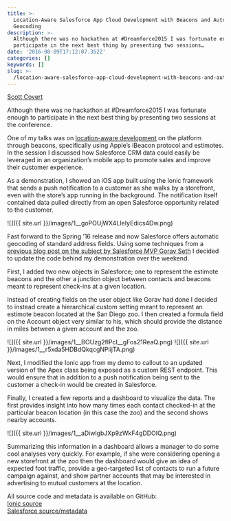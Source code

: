 ```yaml
---
title: >-
  Location-Aware Salesforce App Cloud Development with Beacons and Automatic
  Geocoding
description: >-
  Although there was no hackathon at #Dreamforce2015 I was fortunate enough to
  participate in the next best thing by presenting two sessions…
date: '2016-08-09T17:12:07.352Z'
categories: []
keywords: []
slug: >-
  /location-aware-salesforce-app-cloud-development-with-beacons-and-automatic-geocoding
---
```


[Scott
Covert](https://www.tython.co/)

Although there was no hackathon at #Dreamforce2015 I was fortunate enough to participate in the next best thing by presenting two sessions at the conference.

One of my talks was on [location-aware development](http://www.slideshare.net/developerforce/locationaware-salesforce1-development-with-beacons) on the platform through beacons, specifically using Apple’s iBeacon protocol and estimotes. In the session I discussed how Salesforce CRM data could easily be leveraged in an organization’s mobile app to promote sales and improve their customer experience.

As a demonstration, I showed an iOS app built using the Ionic framework that sends a push notification to a customer as she walks by a storefront, even with the store’s app running in the background. The notification itself contained data pulled directly from an open Salesforce opportunity related to the customer.

![]({{ site.url }}/images/1__goPOUjWX4LIeIyEdics4Dw.png)

Fast forward to the Spring ’16 release and now Salesforce offers automatic geocoding of standard address fields. Using some techniques from a [previous blog post on the subject by Salesforce MVP Gorav Seth](http://goravseth.com/geocode-all-the-records) I decided to update the code behind my demonstration over the weekend.

First, I added two new objects in Salesforce; one to represent the estimote beacons and the other a junction object between contacts and beacons meant to represent check-ins at a given location.

Instead of creating fields on the user object like Gorav had done I decided to instead create a hierarchical custom setting meant to represent an estimote beacon located at the San Diego zoo. I then created a formula field on the Account object very similar to his, which should provide the distance in miles between a given account and the zoo.

![]({{ site.url }}/images/1__BOUzg2flPcI__gFos21ReaQ.png)
![]({{ site.url }}/images/1__r5xda5HDBdQkqcgNPiijTA.png)

Next, I modified the Ionic app from my demo to callout to an updated version of the Apex class being exposed as a custom REST endpoint. This would ensure that in addition to a push notification being sent to the customer a check-in would be created in Salesforce.

Finally, I created a few reports and a dashboard to visualize the data. The first provides insight into how many times each contact checked-in at the particular beacon location (in this case the zoo) and the second shows nearby accounts.

![]({{ site.url }}/images/1__aDiwlgbJXp9zWkF4gDDOIQ.png)

Summarizing this information in a dashboard allows a manager to do some cool analyses very quickly. For example, if she were considering opening a new storefront at the zoo then the dashboard would give an idea of expected foot traffic, provide a geo-targeted list of contacts to run a future campaign against, and show partner accounts that may be interested in advertising to mutual customers at the location.

All source code and metadata is available on GitHub:  
[Ionic source](https://github.com/scottbcovert/salesforce-beacon-demo)  
[Salesforce source/metadata](https://github.com/scottbcovert/salesforce-beacon-demo-apex)